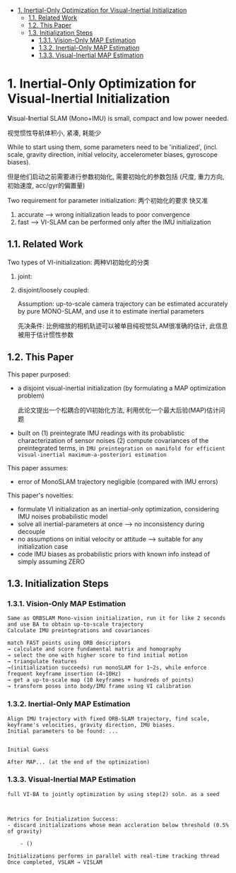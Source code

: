 
<!-- TOC -->

- [1. Inertial-Only Optimization for Visual-Inertial Initialization](#1-inertial-only-optimization-for-visual-inertial-initialization)
    - [1.1. Related Work](#11-related-work)
    - [1.2. This Paper](#12-this-paper)
    - [1.3. Initialization Steps](#13-initialization-steps)
        - [1.3.1. Vision-Only MAP Estimation](#131-vision-only-map-estimation)
        - [1.3.2. Inertial-Only MAP Estimation](#132-inertial-only-map-estimation)
        - [1.3.3. Visual-Inertial MAP Estimation](#133-visual-inertial-map-estimation)

<!-- /TOC -->


# 1. Inertial-Only Optimization for Visual-Inertial Initialization
**V**isual-**I**nertial SLAM (Mono+IMU) is small, compact and low power needed. 

视觉惯性导航体积小, 紧凑, 耗能少

While to start using them, some parameters need to be 'initialized', (incl. scale, gravity direction, initial velocity, accelerometer biases, gyroscope biases).

但是他们启动之前需要进行参数初始化, 需要初始化的参数包括 (尺度, 重力方向, 初始速度, acc/gyr的偏置量)

Two requirement for parameter initialization: 两个初始化的要求 快又准
1. accurate --> wrong initialization leads to poor convergence
2. fast --> VI-SLAM can be performed only after the IMU initialization

## 1.1. Related Work
Two types of VI-initialization: 两种VI初始化的分类
1. joint:

2. disjoint/loosely coupled:
    
    Assumption: up-to-scale camera trajectory can be estimated accurately by pure MONO-SLAM, and use it to estimate inertial parameters 
    
    先决条件: 比例缩放的相机轨迹可以被单目纯视觉SLAM很准确的估计, 此信息被用于估计惯性参数

## 1.2. This Paper
This paper purposed:
- a disjoint visual-inertial initialization (by formulating a MAP optimization problem)
    
    此论文提出一个松耦合的VI初始化方法, 利用优化一个最大后验(MAP)估计问题
- built on (1) preintegrate IMU readings with its probablistic characterization of sensor noises (2) compute covariances of the preintegrated terms, in `IMU preintegration on manifold for efficient visual-inertial maximum-a-posteriori estimation`

This paper assumes:
- error of MonoSLAM trajectory negligible (compared with IMU errors)

This paper's novelties:
- formulate VI initialization as an inertial-only optimization, considering IMU noises probabilistic model
- solve all inertial-parameters at once --> no inconsistency during decouple
- no assumptions on initial velocity or attitude --> suitable for any initialization case
- code IMU biases as probabilistic priors with known info instead of simply assuming ZERO



## 1.3. Initialization Steps

### 1.3.1. Vision-Only MAP Estimation
    Same as ORBSLAM Mono-vision initialization, run it for like 2 seconds and use BA to obtain up-to-scale trajectory
    Calculate IMU preintegrations and covariances

    match FAST points using ORB descriptors 
    → calculate and score fundamental matrix and homography 
    → select the one with higher score to find initial motion 
    → triangulate features 
    →(initialization succeeds) run monoSLAM for 1~2s, while enforce frequent keyframe insertion (4~10Hz) 
    → get a up-to-scale map (10 keyframes + hundreds of points) 
    → transform poses into body/IMU frame using VI calibration

### 1.3.2. Inertial-Only MAP Estimation
    Align IMU trajectory with fixed ORB-SLAM trajectory, find scale, keyframe's velocities, gravity direction, IMU biases.
    Initial parameters to be found: ...
    

    Initial Guess

    After MAP... (at the end of the optimization)
    

### 1.3.3. Visual-Inertial MAP Estimation
    full VI-BA to jointly optimization by using step(2) soln. as a seed
    


    Metrics for Initialization Success:
    - discard initializations whose mean accleration below threshold (0.5% of gravity)

        - ()
    
    Initializations performs in parallel with real-time tracking thread
    Once completed, VSLAM → VISLAM 